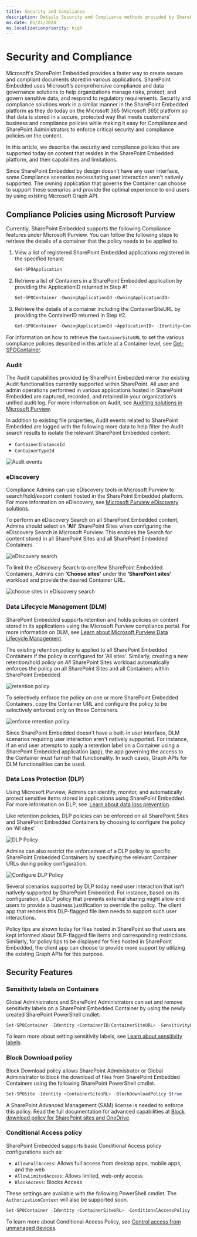 ```yaml
---
title: Security and Compliance
description: Details Security and Compliance methods provided by SharePoint Embedded
ms.date: 05/21/2024
ms.localizationpriority: high
---
```


# Security and Compliance

Microsoft's SharePoint Embedded provides a faster way to create secure and compliant documents stored in various applications. SharePoint Embedded uses Microsoft’s comprehensive compliance and data governance solutions to help organizations manage risks, protect, and govern sensitive data, and respond to regulatory requirements. Security and compliance solutions work in a similar manner in the SharePoint Embedded platform as they do today on the Microsoft 365 (Microsoft 365) platform so that data is stored in a secure, protected way that meets customers’ business and compliance policies while making it easy for Compliance and SharePoint Administrators to enforce critical security and compliance policies on the content.

In this article, we describe the security and compliance policies that are supported today on content that resides in the SharePoint Embedded platform, and their capabilities and limitations.

Since SharePoint Embedded by design doesn’t have any user interface, some Compliance scenarios necessitating user interaction aren't natively supported. The owning application that governs the Container can choose to support these scenarios and provide the optimal experience to end users by using existing Microsoft Graph API.

## Compliance Policies using Microsoft Purview

Currently, SharePoint Embedded supports the following Compliance features under Microsoft Purview.  You can follow the following steps to retrieve the details of a container that the policy needs to be applied to.

1. View a list of registered SharePoint Embedded applications registered in the specified tenant:

    ```powershell
    Get-SPOApplication
    ```

1. Retrieve a list of Containers in a SharePoint Embedded application by providing the ApplicationID returned in Step #1

    ```powershell
    Get-SPOContainer -OwningApplicationId <OwningApplicationID>
    ```

1. Retrieve the details of a container including the ContainerSiteURL by providing the ContainerID returned in Step #2.

    ```powershell
    Get-SPOContainer -OwningApplicationId <ApplicationID> -Identity<ContainerID>
    ```

For information on how to retrieve the `ContainerSiteURL` to set the various compliance policies described in this article at a Container level, see [Get-SPOContainer](/powershell/module/sharepoint-online/get-spocontainer).

### Audit

The Audit capabilities provided by SharePoint Embedded mirror the existing Audit functionalities currently supported within SharePoint. All user and admin operations performed in various applications hosted in SharePoint Embedded are captured, recorded, and retained in your organization's unified audit log. For more information on Audit, see [Auditing solutions in Microsoft Purview](/purview/audit-solutions-overview).

In addition to existing file properties, Audit events related to SharePoint Embedded are logged with the following more data to help filter the Audit search results to isolate the relevant SharePoint Embedded content:

- `ContainerInstanceId`
- `ContainerTypeId`

![Audit events](../images/sc1.png)

### eDiscovery

Compliance Admins can use eDiscovery tools in Microsoft Purview to search/hold/export content hosted in the SharePoint Embedded platform. For more information on eDiscovery, see [Microsoft Purview eDiscovery solutions](/purview/ediscovery).

To perform an eDiscovery Search on all SharePoint Embedded content, Admins should select on **'All'** SharePoint Sites when configuring the eDiscovery Search in Microsoft Purview. This enables the Search for content stored in all SharePoint Sites and all SharePoint Embedded Containers.

![eDiscovery search](../images/sc2.png)

To limit the eDiscovery Search to one/few SharePoint Embedded Containers, Admins can **'Choose sites'** under the **‘SharePoint sites’** workload and provide the desired Container URL.

![choose sites in eDiscovery search](../images/sc3.png)

### Data Lifecycle Management (DLM)

SharePoint Embedded supports retention and holds policies on content stored in its applications using the Microsoft Purview compliance portal. For more information on DLM, see [Learn about Microsoft Purview Data Lifecycle Management](/purview/data-lifecycle-management).

The existing retention policy is applied to all SharePoint Embedded Containers if the policy is configured for 'All sites'. Similarly, creating a new retention/hold policy on *All* SharePoint Sites workload automatically enforces the policy on all SharePoint Sites and all Containers within SharePoint Embedded.

![retention policy](../images/sc4.png)

To selectively enforce the policy on one or more SharePoint Embedded Containers, copy the Container URL and configure the policy to be selectively enforced only on those Containers.

![enforce retention policy](../images/sc5.png)

Since SharePoint Embedded doesn't have a built-in user interface, DLM scenarios requiring user interaction aren't natively supported. For instance, if an end user attempts to apply a retention label on a Container using a SharePoint Embedded application (app), the app governing the access to the Container must furnish that functionality. In such cases, Graph APIs for DLM functionalities can be used.

### Data Loss Protection (DLP)

Using Microsoft Purview, Admins can identify, monitor, and automatically protect sensitive items stored in applications using SharePoint Embedded. For more information on DLP, see  [Learn about data loss prevention](/purview/dlp-learn-about-dlp).

Like retention policies, DLP policies can be enforced on all SharePoint Sites and SharePoint Embedded Containers by choosing to configure the policy on ‘All sites’.

![DLP Policy](../images/sc6.png)

Admins can also restrict the enforcement of a DLP policy to specific SharePoint Embedded Containers by specifying the relevant Container URLs during policy configuration.

![Configure DLP Policy](../images/sc7.png)

Several scenarios supported by DLP today need user interaction that isn’t natively supported by SharePoint Embedded. For instance, based on its configuration, a DLP policy that prevents external sharing might allow end users to provide a business justification to override the policy. The client app that renders this DLP-flagged file item needs to support such user interactions.

Policy tips are shown today for files hosted in SharePoint so that users are kept informed about DLP-flagged file items and corresponding restrictions. Similarly, for policy tips to be displayed for files hosted in SharePoint Embedded, the client app can choose to provide more support by utilizing the existing Graph APIs for this purpose.

## Security Features

### Sensitivity labels on Containers

Global Administrators and SharePoint Administrators can set and remove sensitivity labels on a SharePoint Embedded Container by using the newly created SharePoint PowerShell cmdlet:

```powershell
Set-SPOContainer -Identity <ContainerID/ContainerSiteURL> -SensitivityLabel <SensitivityLabelGUID>
```

To learn more about setting sensitivity labels, see [Learn about sensitivity labels](/purview/sensitivity-labels).

### Block Download policy

Block Download policy allows SharePoint Administrator or Global Administrator to block the download of files from SharePoint Embedded Containers using the following SharePoint PowerShell cmdlet.

```powershell
Set-SPOSite -Identity <ContainerSiteURL> -BlockDownloadPolicy $true
```

A SharePoint Advanced Management (SAM) license is needed to enforce this policy. Read the full documentation for advanced capabilities at [Block download policy for SharePoint sites and OneDrive](/sharepoint/block-download-from-sites).

### Conditional Access policy

SharePoint Embedded supports basic Conditional Access policy configurations such as:

- `AllowFullAccess`: Allows full access from desktop apps, mobile apps, and the web
- `AllowLimitedAccess`: Allows limited, web-only access
- `BlockAccess`: Blocks Access

These settings are available with the following PowerShell cmdlet. The `AuthorizationContext` will also be supported soon.

```powershell
Set-SPOContainer -Identity <ContainerSiteURL> -ConditionalAccessPolicy <SPOConditionalAccessPolicyType>
```

To learn more about Conditional Access Policy, see [Control access from unmanaged devices](/sharepoint/control-access-from-unmanaged-devices).
